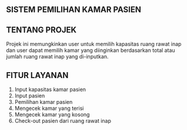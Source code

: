 ## SISTEM PEMILIHAN KAMAR PASIEN

## TENTANG PROJEK
Projek ini memungkinkan user untuk memilih kapasitas ruang rawat inap dan user dapat memilih kamar yang diinginkan berdasarkan total atau jumlah ruang rawat inap yang di-inputkan.

## FITUR LAYANAN
1. Input kapasitas kamar pasien
2. Input pasien
3. Pemilihan kamar pasien
4. Mengecek kamar yang terisi
5. Mengecek kamar yang kosong
6. Check-out pasien dari ruang rawat inap
